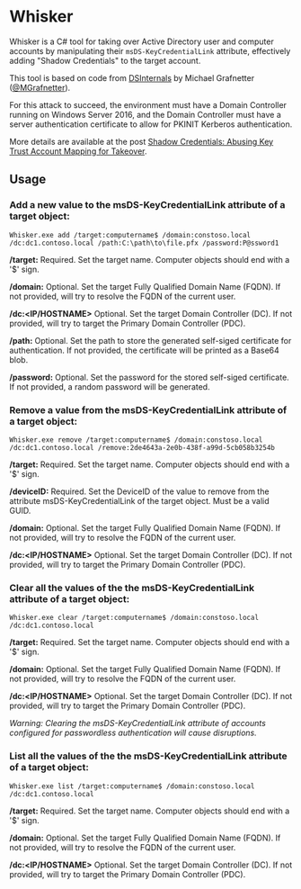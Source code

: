 # Whisker

Whisker is a C# tool for taking over Active Directory user and computer accounts by manipulating their `msDS-KeyCredentialLink` attribute, effectively adding "Shadow Credentials" to the target account.

This tool is based on code from [DSInternals](https://github.com/MichaelGrafnetter/DSInternals) by Michael Grafnetter ([@MGrafnetter](https://twitter.com/MGrafnetter)).

For this attack to succeed, the environment must have a Domain Controller running on Windows Server 2016, and the Domain Controller must have a server authentication certificate to allow for PKINIT Kerberos authentication.

More details are available at the post [Shadow Credentials: Abusing Key Trust Account Mapping for Takeover](https://TBD).

## Usage

### Add a new value to the msDS-KeyCredentialLink attribute of a target object:

    Whisker.exe add /target:computername$ /domain:constoso.local /dc:dc1.contoso.local /path:C:\path\to\file.pfx /password:P@ssword1

**/target:<samAccountName>**      Required. Set the target name. Computer objects should end with a '$' sign.

**/domain:<FQDN>**      Optional. Set the target Fully Qualified Domain Name (FQDN). If not provided, will try to resolve the FQDN of the current user.

**/dc:<IP/HOSTNAME>**   Optional.        Set the target Domain Controller (DC). If not provided, will try to target the Primary Domain Controller (PDC).

**/path:<PATH>**        Optional.  Set the path to store the generated self-siged certificate for authentication. If not provided, the certificate will be printed as a Base64 blob.
  
**/password:<PASWORD>**       Optional. Set the password for the stored self-siged certificate. If not provided, a random password will be generated.


### Remove a value from the msDS-KeyCredentialLink attribute of a target object:
  
    Whisker.exe remove /target:computername$ /domain:constoso.local /dc:dc1.contoso.local /remove:2de4643a-2e0b-438f-a99d-5cb058b3254b
    
**/target:<samAccountName>**      Required. Set the target name. Computer objects should end with a '$' sign.
    
**/deviceID:<GUID>**       Required. Set the DeviceID of the value to remove from the attribute msDS-KeyCredentialLink of the target object. Must be a valid GUID.  

**/domain:<FQDN>**      Optional. Set the target Fully Qualified Domain Name (FQDN). If not provided, will try to resolve the FQDN of the current user.
    
**/dc:<IP/HOSTNAME>**   Optional.        Set the target Domain Controller (DC). If not provided, will try to target the Primary Domain Controller (PDC).

### Clear all the values of the the msDS-KeyCredentialLink attribute of a target object:
  
    Whisker.exe clear /target:computername$ /domain:constoso.local /dc:dc1.contoso.local 
  
**/target:<samAccountName>**      Required. Set the target name. Computer objects should end with a '$' sign.
    
**/domain:<FQDN>**      Optional. Set the target Fully Qualified Domain Name (FQDN). If not provided, will try to resolve the FQDN of the current user.
  
**/dc:<IP/HOSTNAME>**   Optional.        Set the target Domain Controller (DC). If not provided, will try to target the Primary Domain Controller (PDC).
  
*Warning: Clearing the msDS-KeyCredentialLink attribute of accounts configured for passwordless authentication will cause disruptions.*

### List all the values of the the msDS-KeyCredentialLink attribute of a target object:
  
    Whisker.exe list /target:computername$ /domain:constoso.local /dc:dc1.contoso.local 
  
**/target:<samAccountName>**      Required. Set the target name. Computer objects should end with a '$' sign.
  
**/domain:<FQDN>**      Optional. Set the target Fully Qualified Domain Name (FQDN). If not provided, will try to resolve the FQDN of the current user.
  
**/dc:<IP/HOSTNAME>**   Optional.        Set the target Domain Controller (DC). If not provided, will try to target the Primary Domain Controller (PDC).
